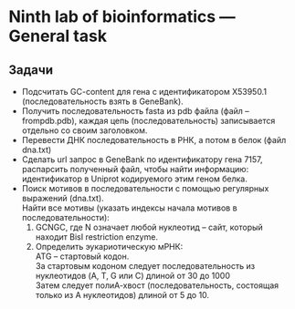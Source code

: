 # Ninth lab of bioinformatics — General task
## Задачи
 * Подсчитать GC-content для гена с идентификатором X53950.1 (последовательность взять в GeneBank).
 * Получить последовательность fasta из pdb файла (файл – frompdb.pdb), каждая цепь (последовательность) записывается отдельно со своим заголовком.
 * Перевести ДНК последовательность в РНК, а потом в белок (файл dna.txt)
 * Сделать url запрос в GeneBank по идентификатору гена 7157, распарсить полученный файл, чтобы найти информацию: идентификатор в Uniprot кодируемого этим геном белка.
 * Поиск мотивов в последовательности с помощью регулярных выражений (dna.txt).  
   Найти все мотивы (указать индексы начала мотивов в последовательности):
    1. GCNGC, где N означает любой нуклеотид – сайт, который находит BisI restriction enzyme.
    2. Определить эукариотическую мРНК:  
        ATG – стартовый кодон.  
        За стартовым кодоном следует последовательность из нуклеотидов (A, T, G или C) длиной от 30 до 1000   
        Затем следует полиА-хвост (последовательность, состоящая только из А нуклеотидов) длиной от 5 до 10.
